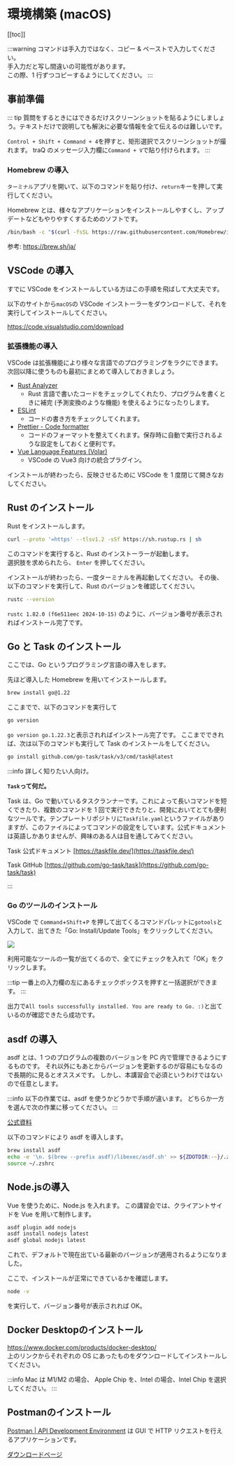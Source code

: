 # 環境構築 (macOS)

[[toc]]

:::warning
コマンドは手入力ではなく、コピー & ペーストで入力してください。  
手入力だと写し間違いの可能性があります。  
この際、1 行ずつコピーするようにしてください。
:::

## 事前準備

::: tip
質問をするときにはできるだけスクリーンショットを貼るようにしましょう。テキストだけで説明しても解決に必要な情報を全て伝えるのは難しいです。

`Control + Shift + Command + 4`を押すと、矩形選択でスクリーンショットが撮れます。 traQ のメッセージ入力欄に`Command + V`で貼り付けられます。
:::

### Homebrew の導入

`ターミナル`アプリを開いて、以下のコマンドを貼り付け、`return`キーを押して実行してください。

Homebrew とは、様々なアプリケーションをインストールしやすくし、アップデートなどもやりやすくするためのソフトです。

```bash
/bin/bash -c "$(curl -fsSL https://raw.githubusercontent.com/Homebrew/install/HEAD/install.sh)"
```

参考: https://brew.sh/ja/

## VSCode の導入

すでに VSCode をインストールしている方はこの手順を飛ばして大丈夫です。

以下のサイトから`macOS`の VSCode インストーラーをダウンロードして、それを実行してインストールしてください。

https://code.visualstudio.com/download

### 拡張機能の導入

VSCode は拡張機能により様々な言語でのプログラミングをラクにできます。  
次回以降に使うものも最初にまとめて導入しておきましょう。

- [Rust Analyzer](https://marketplace.visualstudio.com/items?itemName=rust-lang.rust-analyzer)
  - Rust 言語で書いたコードをチェックしてくれたり、プログラムを書くときに補完 (予測変換のような機能) を使えるようになったりします。
- [ESLint](https://marketplace.visualstudio.com/items?itemName=dbaeumer.vscode-eslint)
  - コードの書き方をチェックしてくれます。
- [Prettier - Code formatter](https://marketplace.visualstudio.com/items?itemName=esbenp.prettier-vscode)
  - コードのフォーマットを整えてくれます。保存時に自動で実行されるような設定をしておくと便利です。
- [Vue Language Features (Volar)](https://marketplace.visualstudio.com/items?itemName=vue.volar)
  - VSCode の Vue3 向けの統合プラグイン。  

インストールが終わったら、反映させるために VSCode を 1 度閉じて開きなおしてください。

## Rust のインストール

Rust をインストールします。

```bash
curl --proto '=https' --tlsv1.2 -sSf https://sh.rustup.rs | sh
```

このコマンドを実行すると、Rust のインストーラーが起動します。  
選択肢を求められたら、 `Enter` を押してください。

インストールが終わったら、一度ターミナルを再起動してください。
その後、以下のコマンドを実行して、Rust のバージョンを確認してください。

```bash
rustc --version
```

`rustc 1.82.0 (f6e511eec 2024-10-15)` のように、バージョン番号が表示されればインストール完了です。

## Go と Task のインストール

ここでは、Go というプログラミング言語の導入をします。

先ほど導入した Homebrew を用いてインストールします。

```bash
brew install go@1.22
```

ここまでで、以下のコマンドを実行して

```bash
go version
```

`go version go.1.22.3`と表示されればインストール完了です。
ここまでできれば、次は以下のコマンドも実行して Task のインストールをしてください。

```sh
go install github.com/go-task/task/v3/cmd/task@latest
```

:::info 詳しく知りたい人向け。

**`Task`って何だ。**

Task は、Go で動いているタスクランナーです。これによって長いコマンドを短くできたり、複数のコマンドを 1 回で実行できたりと、開発においてとても便利なツールです。テンプレートリポジトリに`Taskfile.yaml`というファイルがありますが、このファイルによってコマンドの設定をしています。公式ドキュメントは英語しかありませんが、興味のある人は目を通してみてください。

Task 公式ドキュメント [https://taskfile.dev/](https://taskfile.dev/)

Task GitHub [https://github.com/go-task/task](https://github.com/go-task/task)

:::

### Go のツールのインストール

VSCode で `Command`+`Shift`+`P` を押して出てくるコマンドパレットに`gotools`と入力して、出てきた「Go: Install/Update Tools」をクリックしてください。

![](images/vscode_gotools.png)

利用可能なツールの一覧が出てくるので、全てにチェックを入れて「OK」をクリックします。

:::tip
一番上の入力欄の左にあるチェックボックスを押すと一括選択ができます。
:::

出力で`All tools successfully installed. You are ready to Go. :)`と出ているのが確認できたら成功です。

## asdf の導入

asdf とは、1 つのプログラムの複数のバージョンを PC 内で管理できるようにするものです。
それ以外にもあとからバージョンを更新するのが容易にもなるので長期的に見るとオススメです。
しかし、本講習会で必須というわけではないので任意とします。

:::info
以下の作業では、asdf を使うかどうかで手順が違います。
どちらか一方を選んで次の作業に移ってください。
:::

[公式資料](https://asdf-vm.com/#/core-manage-asdf)

以下のコマンドにより asdf を導入します。

``` zsh [Mac]
brew install asdf
echo -e '\n. $(brew --prefix asdf)/libexec/asdf.sh' >> ${ZDOTDIR:-~}/.zshrc
source ~/.zshrc
```

## Node.jsの導入

Vue を使うために、Node.js を入れます。
この講習会では、クライアントサイドを Vue を用いて制作します。

```bash
asdf plugin add nodejs
asdf install nodejs latest
asdf global nodejs latest
```

これで、デフォルトで現在出ている最新のバージョンが適用されるようになりました。

ここで、インストールが正常にできているかを確認します。

```bash
node -v
```

を実行して、バージョン番号が表示されれば OK。

## Docker Desktopのインストール

https://www.docker.com/products/docker-desktop/  
上のリンクからそれぞれの OS にあったものをダウンロードしてインストールしてください。

:::info
Mac は M1/M2 の場合、 Apple Chip を、Intel の場合、Intel Chip を選択してください。
:::

## Postmanのインストール

[Postman | API Development Environment](https://www.getpostman.com/) は GUI で HTTP リクエストを行えるアプリケーションです。

[ダウンロードページ](https://www.postman.com/downloads/)
